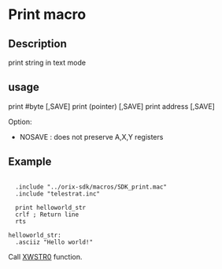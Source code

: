 # Print macro

## Description

print string in text mode

## usage

print #byte [,SAVE]
print (pointer) [,SAVE]
print address [,SAVE]

Option:

- NOSAVE : does not preserve A,X,Y registers

## Example

```ca65

  .include "../orix-sdk/macros/SDK_print.mac"
  .include "telestrat.inc"

  print helloworld_str
  crlf ; Return line
  rts

helloworld_str:
  .asciiz "Hello world!"
```

Call [XWSTR0](../../../developer_manual/kernel/primitives/xwstr0) function.
